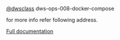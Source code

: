 [@dwsclass](https://github.com/dwsclass) dws-ops-008-docker-compose


for more info refer following address.

[Full documentation](https://github.com/falahatiali/cheatsheet-compose-docker/blob/master/Commands.md)